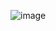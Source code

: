 ![image](https://github.com/mhmadalaa/bookipedia/assets/68995755/1e8cc0b4-621e-4e1e-928c-55983f00420d)

